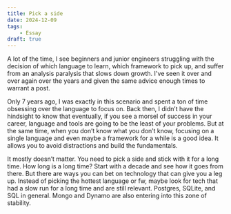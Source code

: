 ```yaml
---
title: Pick a side
date: 2024-12-09
tags:
    - Essay
draft: true
---
```


A lot of the time, I see beginners and junior engineers struggling with the decision of
which language to learn, which framework to pick up, and suffer from an analysis paralysis
that slows down growth. I've seen it over and over again over the years and given the same
advice enough times to warrant a post.

Only 7 years ago, I was exactly in this scenario and spent a ton of time obsessing over the
language to focus on. Back then, I didn’t have the hindsight to know that eventually, if you
see a morsel of success in your career, language and tools are going to be the least of your
problems. But at the same time, when you don’t know what you don’t know, focusing on a
single language and even maybe a framework for a while is a good idea. It allows you to
avoid distractions and build the fundamentals.

It mostly doesn’t matter. You need to pick a side and stick with it for a long time. How
long is a long time? Start with a decade and see how it goes from there. But there are ways
you can bet on technology that can give you a leg up. Instead of picking the hottest
language or fw, maybe look for tech that had a slow run for a long time and are still
relevant. Postgres, SQLite, and SQL in general. Mongo and Dynamo are also entering into this
zone of stability.
